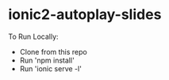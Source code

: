 # ionic2-autoplay-slides

To Run Locally:

* Clone from this repo
* Run 'npm install'
* Run 'ionic serve -l'
